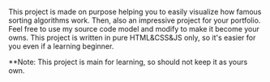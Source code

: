 This project is made on purpose helping you to easily visualize how famous sorting algorithms work. Then, also an impressive project for your portfolio.
Feel free to use my source code model and modify to make it become your owns.
This project is written in pure HTML&CSS&JS only, so it's easier for you even if a learning beginner.


**Note:
This project is main for learning, so should not keep it as yours own.



